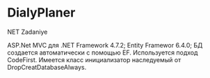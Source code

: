 # DialyPlaner
NET Zadaniye

ASP.Net MVC для .NET Framework 4.7.2; Entity Framewor 6.4.0; БД создается автоматически с помощью EF. Используется подход CodeFirst. 
Имеется класс инициализатор наследуемый от DropCreatDatabaseAlways.
